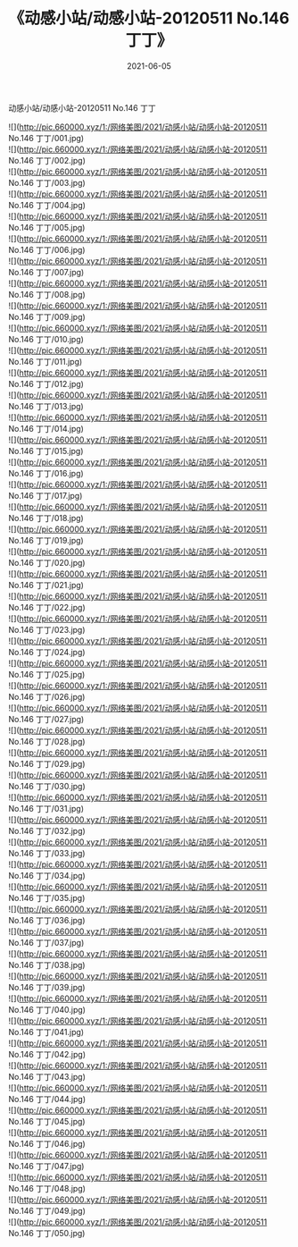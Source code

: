 ﻿---
layout: post
title:  《动感小站/动感小站-20120511 No.146 丁丁》
date:   2021-06-05
img: http://pic.660000.xyz/1:/网络美图/2021/动感小站/动感小站-20120511 No.146 丁丁/000.jpg
categories: [美女, 清纯, 唯美]
---

动感小站/动感小站-20120511 No.146 丁丁

 ![](http://pic.660000.xyz/1:/网络美图/2021/动感小站/动感小站-20120511 No.146 丁丁/001.jpg) <br>![](http://pic.660000.xyz/1:/网络美图/2021/动感小站/动感小站-20120511 No.146 丁丁/002.jpg) <br>![](http://pic.660000.xyz/1:/网络美图/2021/动感小站/动感小站-20120511 No.146 丁丁/003.jpg) <br>![](http://pic.660000.xyz/1:/网络美图/2021/动感小站/动感小站-20120511 No.146 丁丁/004.jpg) <br>![](http://pic.660000.xyz/1:/网络美图/2021/动感小站/动感小站-20120511 No.146 丁丁/005.jpg) <br>![](http://pic.660000.xyz/1:/网络美图/2021/动感小站/动感小站-20120511 No.146 丁丁/006.jpg) <br>![](http://pic.660000.xyz/1:/网络美图/2021/动感小站/动感小站-20120511 No.146 丁丁/007.jpg) <br>![](http://pic.660000.xyz/1:/网络美图/2021/动感小站/动感小站-20120511 No.146 丁丁/008.jpg) <br>![](http://pic.660000.xyz/1:/网络美图/2021/动感小站/动感小站-20120511 No.146 丁丁/009.jpg) <br>![](http://pic.660000.xyz/1:/网络美图/2021/动感小站/动感小站-20120511 No.146 丁丁/010.jpg) <br>![](http://pic.660000.xyz/1:/网络美图/2021/动感小站/动感小站-20120511 No.146 丁丁/011.jpg) <br>![](http://pic.660000.xyz/1:/网络美图/2021/动感小站/动感小站-20120511 No.146 丁丁/012.jpg) <br>![](http://pic.660000.xyz/1:/网络美图/2021/动感小站/动感小站-20120511 No.146 丁丁/013.jpg) <br>![](http://pic.660000.xyz/1:/网络美图/2021/动感小站/动感小站-20120511 No.146 丁丁/014.jpg) <br>![](http://pic.660000.xyz/1:/网络美图/2021/动感小站/动感小站-20120511 No.146 丁丁/015.jpg) <br>![](http://pic.660000.xyz/1:/网络美图/2021/动感小站/动感小站-20120511 No.146 丁丁/016.jpg) <br>![](http://pic.660000.xyz/1:/网络美图/2021/动感小站/动感小站-20120511 No.146 丁丁/017.jpg) <br>![](http://pic.660000.xyz/1:/网络美图/2021/动感小站/动感小站-20120511 No.146 丁丁/018.jpg) <br>![](http://pic.660000.xyz/1:/网络美图/2021/动感小站/动感小站-20120511 No.146 丁丁/019.jpg) <br>![](http://pic.660000.xyz/1:/网络美图/2021/动感小站/动感小站-20120511 No.146 丁丁/020.jpg) <br>![](http://pic.660000.xyz/1:/网络美图/2021/动感小站/动感小站-20120511 No.146 丁丁/021.jpg) <br>![](http://pic.660000.xyz/1:/网络美图/2021/动感小站/动感小站-20120511 No.146 丁丁/022.jpg) <br>![](http://pic.660000.xyz/1:/网络美图/2021/动感小站/动感小站-20120511 No.146 丁丁/023.jpg) <br>![](http://pic.660000.xyz/1:/网络美图/2021/动感小站/动感小站-20120511 No.146 丁丁/024.jpg) <br>![](http://pic.660000.xyz/1:/网络美图/2021/动感小站/动感小站-20120511 No.146 丁丁/025.jpg) <br>![](http://pic.660000.xyz/1:/网络美图/2021/动感小站/动感小站-20120511 No.146 丁丁/026.jpg) <br>![](http://pic.660000.xyz/1:/网络美图/2021/动感小站/动感小站-20120511 No.146 丁丁/027.jpg) <br>![](http://pic.660000.xyz/1:/网络美图/2021/动感小站/动感小站-20120511 No.146 丁丁/028.jpg) <br>![](http://pic.660000.xyz/1:/网络美图/2021/动感小站/动感小站-20120511 No.146 丁丁/029.jpg) <br>![](http://pic.660000.xyz/1:/网络美图/2021/动感小站/动感小站-20120511 No.146 丁丁/030.jpg) <br>![](http://pic.660000.xyz/1:/网络美图/2021/动感小站/动感小站-20120511 No.146 丁丁/031.jpg) <br>![](http://pic.660000.xyz/1:/网络美图/2021/动感小站/动感小站-20120511 No.146 丁丁/032.jpg) <br>![](http://pic.660000.xyz/1:/网络美图/2021/动感小站/动感小站-20120511 No.146 丁丁/033.jpg) <br>![](http://pic.660000.xyz/1:/网络美图/2021/动感小站/动感小站-20120511 No.146 丁丁/034.jpg) <br>![](http://pic.660000.xyz/1:/网络美图/2021/动感小站/动感小站-20120511 No.146 丁丁/035.jpg) <br>![](http://pic.660000.xyz/1:/网络美图/2021/动感小站/动感小站-20120511 No.146 丁丁/036.jpg) <br>![](http://pic.660000.xyz/1:/网络美图/2021/动感小站/动感小站-20120511 No.146 丁丁/037.jpg) <br>![](http://pic.660000.xyz/1:/网络美图/2021/动感小站/动感小站-20120511 No.146 丁丁/038.jpg) <br>![](http://pic.660000.xyz/1:/网络美图/2021/动感小站/动感小站-20120511 No.146 丁丁/039.jpg) <br>![](http://pic.660000.xyz/1:/网络美图/2021/动感小站/动感小站-20120511 No.146 丁丁/040.jpg) <br>![](http://pic.660000.xyz/1:/网络美图/2021/动感小站/动感小站-20120511 No.146 丁丁/041.jpg) <br>![](http://pic.660000.xyz/1:/网络美图/2021/动感小站/动感小站-20120511 No.146 丁丁/042.jpg) <br>![](http://pic.660000.xyz/1:/网络美图/2021/动感小站/动感小站-20120511 No.146 丁丁/043.jpg) <br>![](http://pic.660000.xyz/1:/网络美图/2021/动感小站/动感小站-20120511 No.146 丁丁/044.jpg) <br>![](http://pic.660000.xyz/1:/网络美图/2021/动感小站/动感小站-20120511 No.146 丁丁/045.jpg) <br>![](http://pic.660000.xyz/1:/网络美图/2021/动感小站/动感小站-20120511 No.146 丁丁/046.jpg) <br>![](http://pic.660000.xyz/1:/网络美图/2021/动感小站/动感小站-20120511 No.146 丁丁/047.jpg) <br>![](http://pic.660000.xyz/1:/网络美图/2021/动感小站/动感小站-20120511 No.146 丁丁/048.jpg) <br>![](http://pic.660000.xyz/1:/网络美图/2021/动感小站/动感小站-20120511 No.146 丁丁/049.jpg) <br>![](http://pic.660000.xyz/1:/网络美图/2021/动感小站/动感小站-20120511 No.146 丁丁/050.jpg) <br>